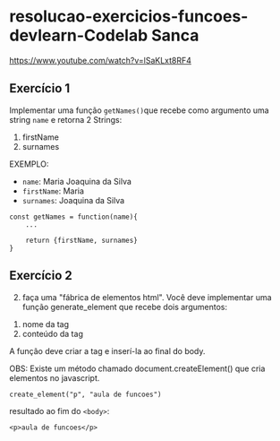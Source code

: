 # resolucao-exercicios-funcoes-devlearn-Codelab Sanca
https://www.youtube.com/watch?v=lSaKLxt8RF4
## Exercício 1
Implementar uma função `getNames()`que recebe como argumento uma string `name` e retorna 2 Strings:

1. firstName
2. surnames

EXEMPLO:

- `name`: Maria Joaquina da Silva
- `firstName`: Maria
- `surnames`: Joaquina da Silva

```
const getNames = function(name){
    ...

    return {firstName, surnames}
}
```
## Exercício 2

2) faça uma "fábrica de elementos html".
Você deve implementar uma função generate_element que recebe dois argumentos: 

1. nome da tag
2. conteúdo da tag
   
A função deve criar a tag e inserí-la ao final do body. 

OBS: Existe um método chamado document.createElement() que cria elementos no javascript.
```
create_element("p", "aula de funcoes")
```
resultado ao fim do `<body>`:
```
<p>aula de funcoes</p>
```
